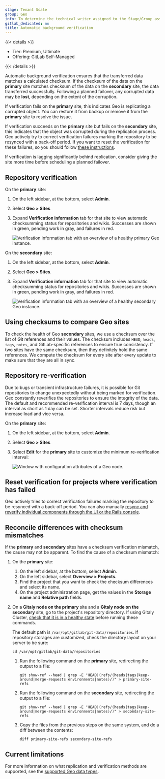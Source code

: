 ```yaml
---
stage: Tenant Scale
group: Geo
info: To determine the technical writer assigned to the Stage/Group associated with this page, see https://handbook.gitlab.com/handbook/product/ux/technical-writing/#assignments
gitlab_dedicated: no
title: Automatic background verification
---
```


{{< details >}}

- Tier: Premium, Ultimate
- Offering: GitLab Self-Managed

{{< /details >}}

Automatic background verification ensures that the transferred data matches a
calculated checksum. If the checksum of the data on the **primary** site matches checksum of the
data on the **secondary** site, the data transferred successfully. Following a planned failover,
any corrupted data may be **lost**, depending on the extent of the corruption.

If verification fails on the **primary** site, this indicates Geo is replicating a corrupted object.
You can restore it from backup or remove it from the **primary** site to resolve the issue.

If verification succeeds on the **primary** site but fails on the **secondary** site,
this indicates that the object was corrupted during the replication process.
Geo actively try to correct verification failures marking the repository to
be resynced with a back-off period. If you want to reset the verification for
these failures, so you should follow [these instructions](background_verification.md#reset-verification-for-projects-where-verification-has-failed).

If verification is lagging significantly behind replication, consider giving
the site more time before scheduling a planned failover.

## Repository verification

On the **primary** site:

1. On the left sidebar, at the bottom, select **Admin**.
1. Select **Geo > Sites**.
1. Expand **Verification information** tab for that site to view automatic checksumming
   status for repositories and wikis. Successes are shown in green, pending work
   in gray, and failures in red.

   ![Verification information tab with an overview of a healthy primary Geo instance.](img/verification_status_primary_v14_0.png)

On the **secondary** site:

1. On the left sidebar, at the bottom, select **Admin**.
1. Select **Geo > Sites**.
1. Expand **Verification information** tab for that site to view automatic checksumming
   status for repositories and wikis. Successes are shown in green, pending work
   in gray, and failures in red.

   ![Verification information tab with an overview of a healthy secondary Geo instance.](img/verification_status_secondary_v14_0.png)

## Using checksums to compare Geo sites

To check the health of Geo **secondary** sites, we use a checksum over the list of
Git references and their values. The checksum includes `HEAD`, `heads`, `tags`,
`notes`, and GitLab-specific references to ensure true consistency. If two sites
have the same checksum, then they definitely hold the same references. We compute
the checksum for every site after every update to make sure that they are all
in sync.

## Repository re-verification

Due to bugs or transient infrastructure failures, it is possible for Git
repositories to change unexpectedly without being marked for verification.
Geo constantly reverifies the repositories to ensure the integrity of the
data. The default and recommended re-verification interval is 7 days, though
an interval as short as 1 day can be set. Shorter intervals reduce risk but
increase load and vice versa.

On the **primary** site:

1. On the left sidebar, at the bottom, select **Admin**.
1. Select **Geo > Sites**.
1. Select **Edit** for the **primary** site to customize the minimum
   re-verification interval:

   ![Window with configuration attributes of a Geo node.](img/reverification-interval_v11_6.png)

## Reset verification for projects where verification has failed

Geo actively tries to correct verification failures marking the repository to
be resynced with a back-off period. You can also manually [resync and reverify individual components through the UI or the Rails console](../replication/troubleshooting/synchronization_verification.md#resync-and-reverify-individual-components).

## Reconcile differences with checksum mismatches

If the **primary** and **secondary** sites have a checksum verification mismatch, the cause may not be apparent. To find the cause of a checksum mismatch:

1. On the **primary** site:
   1. On the left sidebar, at the bottom, select **Admin**.
   1. On the left sidebar, select **Overview > Projects**.
   1. Find the project that you want to check the checksum differences and
      select its name.
   1. On the project administration page, get the values in the **Storage name** and **Relative path** fields.

1. On a **Gitaly node on the primary** site and a **Gitaly node on the secondary** site, go to the project's repository
   directory. If using Gitaly Cluster,
   [check that it is in a healthy state](../../gitaly/troubleshooting_gitaly_cluster.md#check-cluster-health) before
   running these commands.

   The default path is `/var/opt/gitlab/git-data/repositories`. If repository storages
   are customized, check the directory layout on your server to be sure:

   ```shell
   cd /var/opt/gitlab/git-data/repositories
   ```

   1. Run the following command on the **primary** site, redirecting the output to a file:

      ```shell
      git show-ref --head | grep -E "HEAD|(refs/(heads|tags|keep-around|merge-requests|environments|notes)/)" > primary-site-refs
      ```

   1. Run the following command on the **secondary** site, redirecting the output to a file:

      ```shell
      git show-ref --head | grep -E "HEAD|(refs/(heads|tags|keep-around|merge-requests|environments|notes)/)" > secondary-site-refs
      ```

   1. Copy the files from the previous steps on the same system, and do a diff between the contents:

      ```shell
      diff primary-site-refs secondary-site-refs
      ```

## Current limitations

For more information on what replication and verification methods are supported,
see the [supported Geo data types](../replication/datatypes.md).
